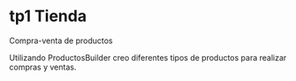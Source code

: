 # tp1 Tienda
Compra-venta de productos

Utilizando ProductosBuilder creo diferentes tipos de productos 
para realizar compras y ventas.